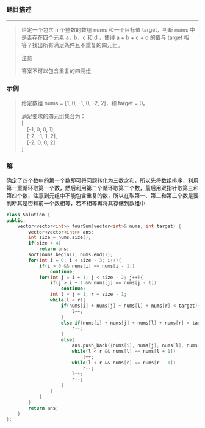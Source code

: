 ### 题目描述
***
   
> 给定一个包含 n 个整数的数组 nums 和一个目标值 target，判断 nums 中是否存在四个元素 a，b，c 和 d ，使得 a + b + c + d 的值与 target 相等？找出所有满足条件且不重复的四元组。  
> 
> 注意
> 
> 答案不可以包含重复的四元组

### 示例
> 给定数组 nums = [1, 0, -1, 0, -2, 2]，和 target = 0。
> 
> 满足要求的四元组集合为：  
> [  
> &emsp;[-1,  0, 0, 1],  
> &emsp;[-2, -1, 1, 2],  
> &emsp;[-2,  0, 0, 2]  
> ]

### 解
确定了四个数中的第一个数即可将问题转化为三数之和，所以先将数组排序，利用第一重循环取第一个数，然后利用第二个循环取第二个数，最后用双指针取第三和第四个数，注意到元组中不能包含重复的数，所以在取第一、第二和第三个数是要判断其是否和前一个数相等，若不相等再将其存储到数组中
```C++
class Solution {
public:
    vector<vector<int>> fourSum(vector<int>& nums, int target) {
        vector<vector<int>> ans;
        int size = nums.size();
        if(size < 4)
            return ans;
        sort(nums.begin(), nums.end());
        for(int i = 0; i < size - 3; i++){
            if(i > 0 && nums[i] == nums[i - 1])
                continue;
            for(int j = i + 1; j < size - 2; j++){
                if(j > i + 1 && nums[j] == nums[j - 1])
                    continue;
                int l = j + 1, r = size - 1;
                while(l < r){
                    if(nums[i] + nums[j] + nums[l] + nums[r] < target){
                        l++;
                    }
                    else if(nums[i] + nums[j] + nums[l] + nums[r] > target){
                        r--;
                    }
                    else{
                        ans.push_back({nums[i], nums[j], nums[l], nums[r]});
                        while(l < r && nums[l] == nums[l + 1])
                            l++;
                        while(l < r && nums[r] == nums[r - 1])
                            r--;
                        l++;
                        r--;
                    }
                }
            }
        }
        return ans;
    }
};
```